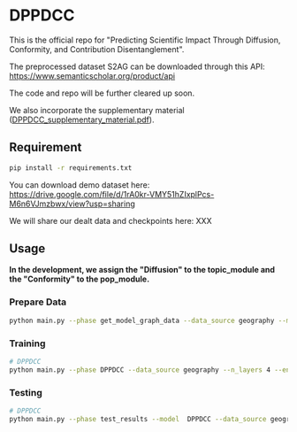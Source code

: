# DPPDCC
This is the official repo for "Predicting Scientific Impact Through Diffusion, Conformity, and Contribution Disentanglement".

The preprocessed dataset S2AG can be downloaded through this API:
https://www.semanticscholar.org/product/api

The code and repo will be further cleared up soon.

We also incorporate the supplementary material ([DPPDCC_supplementary_material.pdf](DPPDCC_supplementary_material.pdf)).


## Requirement
```sh
pip install -r requirements.txt
```
You can download demo dataset here:
https://drive.google.com/file/d/1rA0kr-VMY51hZIxplPcs-M6n6VJmzbwx/view?usp=sharing

We will share our dealt data and checkpoints here:
XXX


## Usage

**In the development, we assign the "Diffusion" to the topic_module and the "Conformity" to the pop_module.**


### Prepare Data
[//]: # (```sh)
[//]: # (python main.py --phase get_model_graph_data --data_source geography --model DDHGCN)
[//]: # (python main.py --phase get_model_graph_data --data_source geography --model DPPDCC)
[//]: # (```)

```sh
python main.py --phase get_model_graph_data --data_source geography --model DPPDCC
```

### Training
```sh
# DPPDCC
python main.py --phase DPPDCC --data_source geography --n_layers 4 --encoder_type 'CCompGATSM' --topic_module 'scl' --pop_module 'accum' --type orthog --num_workers 8
```

### Testing

```sh
# DPPDCC
python main.py --phase test_results --model  DPPDCC --data_source geography --n_layers 4 --encoder_type 'CCompGATSM' --topic_module 'scl' --pop_module 'accum' --type orthog --num_workers 8
```
